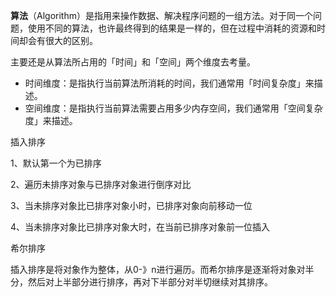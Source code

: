 **算法**（Algorithm）是指用来操作数据、解决程序问题的一组方法。对于同一个问题，使用不同的算法，也许最终得到的结果是一样的，但在过程中消耗的资源和时间却会有很大的区别。

主要还是从算法所占用的「时间」和「空间」两个维度去考量。

- 时间维度：是指执行当前算法所消耗的时间，我们通常用「时间复杂度」来描述。
- 空间维度：是指执行当前算法需要占用多少内存空间，我们通常用「空间复杂度」来描述。

插入排序

1、默认第一个为已排序

2、遍历未排序对象与已排序对象进行倒序对比

3、当未排序对象比已排序对象小时，已排序对象向前移动一位

4、当未排序对象比已排序对象大时，在当前已排序对象前一位插入



希尔排序

插入排序是将对象作为整体，从0-》n进行遍历。而希尔排序是逐渐将对象对半分，然后对上半部分进行排序，再对下半部分对半切继续对其排序。

